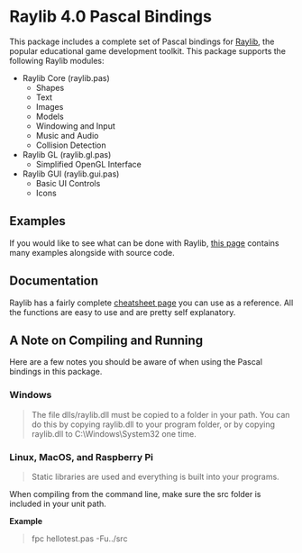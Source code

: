 # Raylib 4.0 Pascal Bindings

This package includes a complete set of Pascal bindings for [Raylib](https://www.raylib.com/), the popular educational game development toolkit. This package supports the following Raylib modules:

* Raylib Core (raylib.pas)
  * Shapes
  * Text
  * Images
  * Models
  * Windowing and Input
  * Music and Audio
  * Collision Detection
* Raylib GL (raylib.gl.pas)
  * Simplified OpenGL Interface
* Raylib GUI (raylib.gui.pas)
  * Basic UI Controls
  * Icons

## Examples

If you would like to see what can be done with Raylib, [this page](https://www.raylib.com/examples.html) contains many examples alongside with source code.

## Documentation

Raylib has a fairly complete [cheatsheet page](https://www.raylib.com/cheatsheet/cheatsheet.html) you can use as a reference. All the functions are easy to use and are pretty self explanatory.


## A Note on Compiling and Running

Here are a few notes you should be aware of when using the Pascal bindings in this package.

### Windows
>    The file dlls/raylib.dll must be copied to a folder in your path.
>    You can do this by copying raylib.dll to your program folder, or
>    by copying raylib.dll to C:\Windows\System32 one time.

### Linux, MacOS, and Raspberry Pi
> Static libraries are used and everything is built into your programs.

  When compiling from the command line, make sure the src folder is included
  in your unit path.

**Example**

> fpc hellotest.pas -Fu../src 
